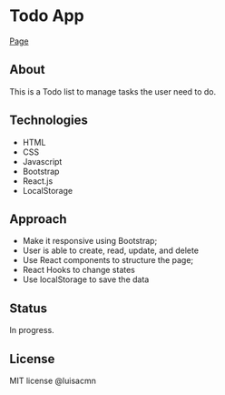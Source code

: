 # Todo App
[Page](https://csb-bxpsmf.netlify.app/)

## About
This is a Todo list to manage tasks the user need to do.

## Technologies
- HTML
- CSS
- Javascript
- Bootstrap
- React.js
- LocalStorage

## Approach
- Make it responsive using Bootstrap;
- User is able to create, read, update, and delete  
- Use React components to structure the page;
- React Hooks to change states
- Use localStorage to save the data

## Status
In progress. 

## License
MIT license @luisacmn
